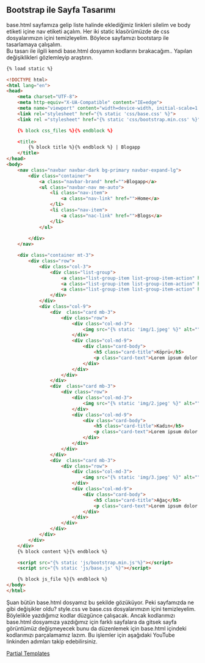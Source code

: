 ## Bootstrap ile Sayfa Tasarımı

base.html sayfamıza gelip liste halinde eklediğimiz linkleri silelim ve body etiketi içine nav etiketi açalım. Her iki static klasörümüzde de css dosyalarımızın içini temizleyelim. Böylece sayfamızı bootstarp ile tasarlamaya çalışalım.     
Bu tasarı ile ilgili kendi base.html dosyamın kodlarını bırakacağım.. Yapılan değişiklikleri gözlemleyip araştırın.
```html
{% load static %}

<!DOCTYPE html>
<html lang="en">
<head>
    <meta charset="UTF-8">
    <meta http-equiv="X-UA-Compatible" content="IE=edge">
    <meta name="viewport" content="width=device-width, initial-scale=1.0">
    <link rel="stylesheet" href="{% static 'css/base.css' %}">
    <link rel ="stylesheet" href="{% static 'css/bootstrap.min.css' %}"

    {% block css_files %}{% endblock %}

    <title>
        {% block title %}{% endblock %} | Blogapp
    </title>
</head>
<body>
    <nav class="navbar navbar-dark bg-primary navbar-expand-lg">
        <div class="container">
            <a class="navbar-brand" href="">Blogapp</a>
            <ul class="navbar-nav me-auto">
                <li class="nav-item">
                    <a class="nav-link" href="">Home</a>
                </li>
                <li class="nav-item">
                    <a class="nac-link" href="">Blogs</a>
                </li>
            </ul>
                
        </div>
    </nav>

    <div class="container mt-3">
        <div class="row">
            <div class="col-3">
                <div class="list-group">
                    <a class="list-group-item list-group-item-action" href="">Programlama</a>
                    <a class="list-group-item list-group-item-action" href="">Web Programlama</a>
                    <a class="list-group-item list-group-item-action" href="">Mobil Uygulamalar</a>
                </div>
            </div>
            <div class="col-9">
                <div  class="card mb-3">
                    <div class="row">
                        <div class="col-md-3">
                            <img src="{% static 'img/1.jpeg' %}" alt="" class="img-fluid">
                        </div>
                        <div class="col-md-9">
                            <div class="card-body">
                                <h5 class="card-title">Köprü</h5>
                                <p class="card-text">Lorem ipsum dolor sit amet, consectetur adipisicing elit. Modi, velit.</p>
                            </div>
                        </div>
                    </div>
                </div>
                <div  class="card mb-3">
                    <div class="row">
                        <div class="col-md-3">
                            <img src="{% static 'img/2.jpeg' %}" alt="" class="img-fluid">
                        </div>
                        <div class="col-md-9">
                            <div class="card-body">
                                <h5 class="card-title">Kadın</h5>
                                <p class="card-text">Lorem ipsum dolor sit amet consectetur adipisicing elit. Temporibus.</p>
                            </div>
                        </div>
                    </div>
                </div>
                <div  class="card mb-3">
                    <div class="row">
                        <div class="col-md-3">
                            <img src="{% static 'img/3.jpeg' %}" alt="" class="img-fluid">
                        </div>
                        <div class="col-md-9">
                            <div class="card-body">
                                <h5 class="card-title">Ağaç</h5>
                                <p class="card-text">Lorem ipsum dolor sit, amet consectetur adipisicing elit.</p>
                            </div>
                        </div>
                    </div>
                </div>
            </div>
        </div>
    </div>
    {% block content %}{% endblock %}

    <script src="{% static 'js/bootstrap.min.js'%}"></script>
    <script src="{% static 'js/base.js' %}"></script>

    {% block js_file %}{% endblock %}
</body>
</html>
```

Şuan bütün base.html dosyamız bu şekilde gözüküyor. Peki sayfamızda ne gibi değişikler oldu?
style.css ve base.css dosyalarımızın içini temizleyelim. 
Böylelikle yazdığımız kodlar düzgünce çalışacak. Ancak kodlarımızı base.html dosyamıza yazdığımız için farklı sayfalara da gitsek sayfa görüntümüz değişmeyecek bunu da düzenlemek için base.html içindeki kodlarımızı parçalamamız lazım. Bu işlemler için aşağıdaki YouTube linkinden adımları takip edebilirsiniz.

[Partial Templates](https://youtu.be/slq_tlEX6Rk)
